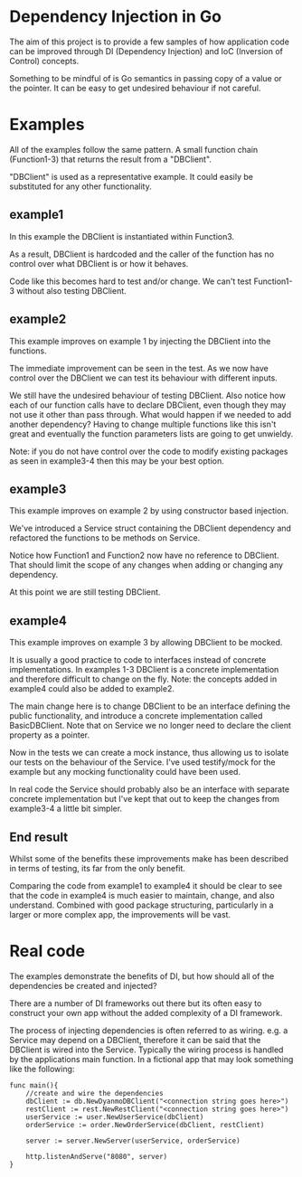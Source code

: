 # Dependency Injection in Go
The aim of this project is to provide a few samples of how application code can be improved through DI (Dependency Injection) and IoC (Inversion of Control) concepts.

Something to be mindful of is Go semantics in passing copy of a value or the pointer. It can be easy to get undesired behaviour if not careful.

# Examples
All of the examples follow the same pattern. A small function chain (Function1-3) that returns the result from a "DBClient".

"DBClient" is used as a representative example. It could easily be substituted for any other functionality.

## example1
In this example the DBClient is instantiated within Function3.

As a result, DBClient is hardcoded and the caller of the function has no control over what DBClient is or how it behaves.

Code like this becomes hard to test and/or change. We can't test Function1-3 without also testing DBClient.

## example2
This example improves on example 1 by injecting the DBClient into the functions.

The immediate improvement can be seen in the test. As we now have control over the DBClient we can test its behaviour with different inputs.

We still have the undesired behaviour of testing DBClient. Also notice how each of our function calls have to declare DBClient, even though they may not use it other than pass through. What would happen if we needed to add another dependency? Having to change multiple functions like this isn't great and eventually the function parameters lists are going to get unwieldy.

Note: if you do not have control over the code to modify existing packages as seen in example3-4 then this may be your best option.

## example3
This example improves on example 2 by using constructor based injection.

We've introduced a Service struct containing the DBClient dependency and refactored the functions to be methods on Service.

Notice how Function1 and Function2 now have no reference to DBClient. That should limit the scope of any changes when adding or changing any dependency.

At this point we are still testing DBClient.

## example4
This example improves on example 3 by allowing DBClient to be mocked.

It is usually a good practice to code to interfaces instead of concrete implementations. In examples 1-3 DBClient is a concrete implementation and therefore difficult to change on the fly.
Note: the concepts added in example4 could also be added to example2.

The main change here is to change DBClient to be an interface defining the public functionality, and introduce a concrete implementation called BasicDBClient. Note that on Service we no longer need to declare the client property as a pointer.

Now in the tests we can create a mock instance, thus allowing us to isolate our tests on the behaviour of the Service. I've used testify/mock for the example but any mocking functionality could have been used.

In real code the Service should probably also be an interface with separate concrete implementation but I've kept that out to keep the changes from example3-4 a little bit simpler.

## End result
Whilst some of the benefits these improvements make has been described in terms of testing, its far from the only benefit.

Comparing the code from example1 to example4 it should be clear to see that the code in example4 is much easier to maintain, change, and also understand. Combined with good package structuring, particularly in a larger or more complex app, the improvements will be vast.

# Real code
The examples demonstrate the benefits of DI, but how should all of the dependencies be created and injected?

There are a number of DI frameworks out there but its often easy to construct your own app without the added complexity of a DI framework.

The process of injecting dependencies is often referred to as wiring. e.g. a Service may depend on a DBClient, therefore it can be said that the DBClient is wired into the Service. Typically the wiring process is handled by the applications main function. In a fictional app that may look something like the following:

```
func main(){
	//create and wire the dependencies
	dbClient := db.NewDyanmoDBClient("<connection string goes here>")
	restClient := rest.NewRestClient("<connection string goes here>")
	userService := user.NewUserService(dbClient)
	orderService := order.NewOrderService(dbClient, restClient)
	
	server := server.NewServer(userService, orderService)
	
	http.listenAndServe("8080", server)	
}
```